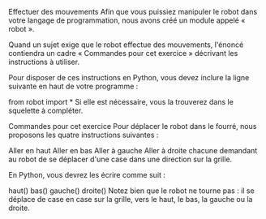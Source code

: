 Effectuer des mouvements
Afin que vous puissiez manipuler le robot dans votre langage de programmation, nous avons créé un module appelé « robot ».

Quand un sujet exige que le robot effectue des mouvements, l'énoncé contiendra un cadre « Commandes pour cet exercice » décrivant les instructions à utiliser.

Pour disposer de ces instructions en Python, vous devez inclure la ligne suivante en haut de votre programme :

from robot import *
Si elle est nécessaire, vous la trouverez dans le squelette à compléter.



Commandes pour cet exercice
Pour déplacer le robot dans le fourré, nous proposons les quatre instructions suivantes :

Aller en haut
Aller en bas
Aller à gauche
Aller à droite
chacune demandant au robot de se déplacer d'une case dans une direction sur la grille.

En Python, vous devrez les écrire comme suit :

haut()
bas()
gauche()
droite()
Notez bien que le robot ne tourne pas : il se déplace de case en case sur la grille, vers le haut, le bas, la gauche ou la droite.